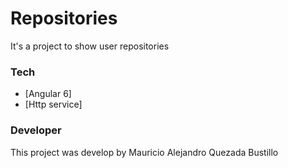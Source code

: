 # Repositories

It's a project to show user repositories 

### Tech

* [Angular 6]
* [Http service]
 
###  Developer
This project was develop by Mauricio Alejandro Quezada Bustillo